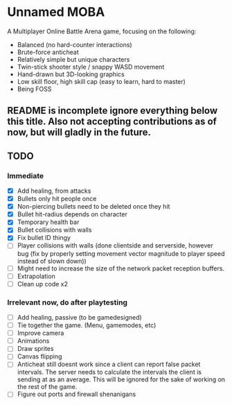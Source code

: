 # Unnamed MOBA

A Multiplayer Online Battle Arena game, focusing on the following:
- Balanced (no hard-counter interactions)
- Brute-force anticheat
- Relatively simple but unique characters
- Twin-stick shooter style / snappy WASD movement
- Hand-drawn but 3D-looking graphics
- Low skill floor, high skill cap (easy to learn, hard to master)
- Being FOSS

## README is incomplete ignore everything below this title. Also not accepting contributions as of now, but will gladly in the future.

## TODO

### Immediate
- [x] Add healing, from attacks
- [x] Bullets only hit people once
- [x] Non-piercing bullets need to be deleted once they hit
- [x] Bullet hit-radius depends on character
- [x] Temporary health bar
- [x] Bullet collisions with walls
- [x] Fix bullet ID thingy
- [ ] Player collisions with walls (done clientside and serverside, however bug (fix by properly setting movement vector magnitude to player speed instead of slown down))
- [ ] Might need to increase the size of the network packet reception buffers.
- [ ] Extrapolation
- [ ] Clean up code x2

### Irrelevant now, do after playtesting
- [ ] Add healing, passive (to be gamedesigned)
- [ ] Tie together the game. (Menu, gamemodes, etc)
- [ ] Improve camera
- [ ] Animations
- [ ] Draw sprites
- [ ] Canvas flipping
- [ ] Anticheat still doesnt work since a client can report false packet intervals. The server needs to calculate the intervals the client is sending at as an average. This will be ignored for the sake of working on the rest of the game.
- [ ] Figure out ports and firewall shenanigans
